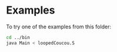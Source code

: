 # Examples

To try one of the examples from this folder:
```bash
cd ../bin
java Main < loopedCoucou.S
```
